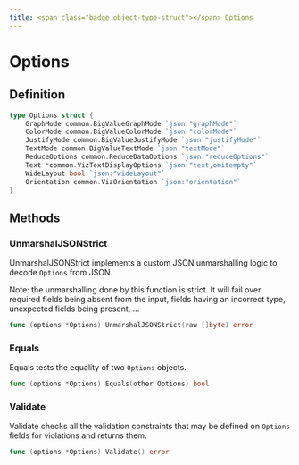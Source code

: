 ```yaml
---
title: <span class="badge object-type-struct"></span> Options
---
```

# <span class="badge object-type-struct"></span> Options

## Definition

```go
type Options struct {
    GraphMode common.BigValueGraphMode `json:"graphMode"`
    ColorMode common.BigValueColorMode `json:"colorMode"`
    JustifyMode common.BigValueJustifyMode `json:"justifyMode"`
    TextMode common.BigValueTextMode `json:"textMode"`
    ReduceOptions common.ReduceDataOptions `json:"reduceOptions"`
    Text *common.VizTextDisplayOptions `json:"text,omitempty"`
    WideLayout bool `json:"wideLayout"`
    Orientation common.VizOrientation `json:"orientation"`
}
```
## Methods

### <span class="badge object-method"></span> UnmarshalJSONStrict

UnmarshalJSONStrict implements a custom JSON unmarshalling logic to decode `Options` from JSON.

Note: the unmarshalling done by this function is strict. It will fail over required fields being absent from the input, fields having an incorrect type, unexpected fields being present, …

```go
func (options *Options) UnmarshalJSONStrict(raw []byte) error
```

### <span class="badge object-method"></span> Equals

Equals tests the equality of two `Options` objects.

```go
func (options *Options) Equals(other Options) bool
```

### <span class="badge object-method"></span> Validate

Validate checks all the validation constraints that may be defined on `Options` fields for violations and returns them.

```go
func (options *Options) Validate() error
```

